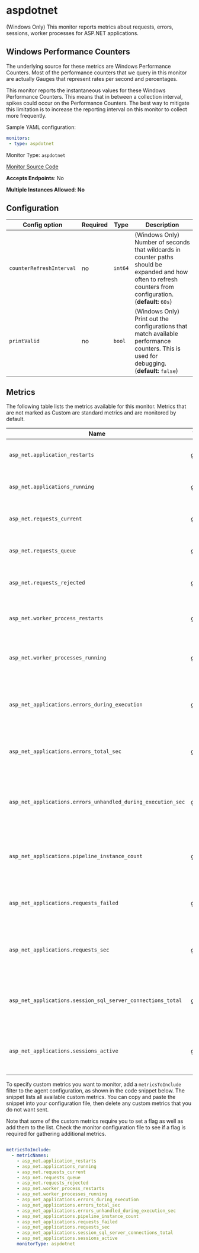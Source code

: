 <!--- GENERATED BY gomplate from scripts/docs/monitor-page.md.tmpl --->

# aspdotnet


(Windows Only) This monitor reports metrics about requests, errors, sessions,
worker processes for ASP.NET applications.

## Windows Performance Counters
The underlying source for these metrics are Windows Performance Counters.
Most of the performance counters that we query in this monitor are actually Gauges
that represent rates per second and percentages.

This monitor reports the instantaneous values for these Windows Performance Counters.
This means that in between a collection interval, spikes could occur on the
Performance Counters.  The best way to mitigate this limitation is to increase
the reporting interval on this monitor to collect more frequently.

Sample YAML configuration:

```yaml
monitors:
 - type: aspdotnet
```


Monitor Type: `aspdotnet`

[Monitor Source Code](https://github.com/signalfx/signalfx-agent/tree/master/internal/monitors/aspdotnet)

**Accepts Endpoints**: No

**Multiple Instances Allowed**: **No**

## Configuration

| Config option | Required | Type | Description |
| --- | --- | --- | --- |
| `counterRefreshInterval` | no | `int64` | (Windows Only) Number of seconds that wildcards in counter paths should be expanded and how often to refresh counters from configuration. (**default:** `60s`) |
| `printValid` | no | `bool` | (Windows Only) Print out the configurations that match available performance counters.  This is used for debugging. (**default:** `false`) |




## Metrics

The following table lists the metrics available for this monitor. Metrics that are not marked as Custom are standard metrics and are monitored by default.

| Name | Type | Custom | Description |
| ---  | ---  | ---    | ---         |
| `asp_net.application_restarts` | gauge | X | Count of ASP.NET application restarts. |
| `asp_net.applications_running` | gauge | X | Number of running ASP.NET applications. |
| `asp_net.requests_current` | gauge | X | Current number of ASP.NET requests. |
| `asp_net.requests_queue` | gauge | X | Number of queued ASP.NET requests. |
| `asp_net.requests_rejected` | gauge | X | Count of rejected ASP.NET requests. |
| `asp_net.worker_process_restarts` | gauge | X | Count of ASP.NET worker process restarts. |
| `asp_net.worker_processes_running` | gauge | X | Number of running ASP.NET worker processes. |
| `asp_net_applications.errors_during_execution` | gauge | X | Count of errors encountered by ASP.NET application durring execution. |
| `asp_net_applications.errors_total_sec` | gauge | X | Error rate per second for the given ASP.NET application. |
| `asp_net_applications.errors_unhandled_during_execution_sec` | gauge | X | Unhandled error rate per second countered while an ASP.NET application is running. |
| `asp_net_applications.pipeline_instance_count` | gauge | X | Number of instances in the ASP.NET application pipeline. |
| `asp_net_applications.requests_failed` | gauge | X | Count of failed requests in the ASP.NET application |
| `asp_net_applications.requests_sec` | gauge | X | Rate of requests in the ASP.NET application per second. |
| `asp_net_applications.session_sql_server_connections_total` | gauge | X | Number of connections to microsoft sql server by an ASP.NET application. |
| `asp_net_applications.sessions_active` | gauge | X | Number of active sessions in the ASP.NET application. |


To specify custom metrics you want to monitor, add a `metricsToInclude` filter
to the agent configuration, as shown in the code snippet below. The snippet
lists all available custom metrics. You can copy and paste the snippet into
your configuration file, then delete any custom metrics that you do not want
sent.

Note that some of the custom metrics require you to set a flag as well as add
them to the list. Check the monitor configuration file to see if a flag is
required for gathering additional metrics.

```yaml

metricsToInclude:
  - metricNames:
    - asp_net.application_restarts
    - asp_net.applications_running
    - asp_net.requests_current
    - asp_net.requests_queue
    - asp_net.requests_rejected
    - asp_net.worker_process_restarts
    - asp_net.worker_processes_running
    - asp_net_applications.errors_during_execution
    - asp_net_applications.errors_total_sec
    - asp_net_applications.errors_unhandled_during_execution_sec
    - asp_net_applications.pipeline_instance_count
    - asp_net_applications.requests_failed
    - asp_net_applications.requests_sec
    - asp_net_applications.session_sql_server_connections_total
    - asp_net_applications.sessions_active
    monitorType: aspdotnet
```





